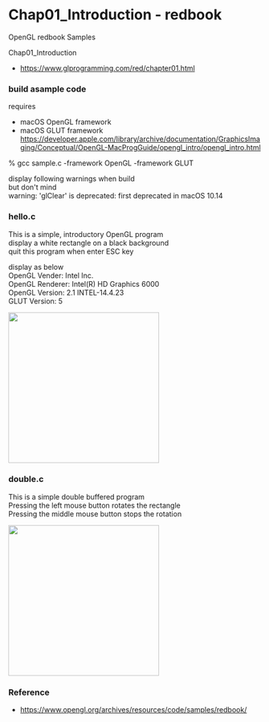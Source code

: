 Chap01_Introduction - redbook
===============

OpenGL redbook Samples <br/>

Chap01_Introduction <br/>
- https://www.glprogramming.com/red/chapter01.html

### build asample code 
requires  <br/>
- macOS  OpenGL framework <br/>
- macOS  GLUT framework <br/>
https://developer.apple.com/library/archive/documentation/GraphicsImaging/Conceptual/OpenGL-MacProgGuide/opengl_intro/opengl_intro.html <br/>

% gcc sample.c  -framework OpenGL  -framework GLUT <br/>

display following warnings when build <br/>
but don't mind <br/>
warning: 'glClear' is deprecated: first deprecated in macOS 10.14 <br/>

### hello.c <br/>
This is a simple, introductory OpenGL program <br/>
display a white rectangle on a black background <br/>
quit this program when enter ESC key <br/>

display as below <br/>
OpenGL Vender: Intel Inc. <br/>
OpenGL Renderer: Intel(R) HD Graphics 6000  <br/>
OpenGL Version: 2.1 INTEL-14.4.23  <br/>
GLUT Version: 5  <br/>

<image src="https://raw.githubusercontent.com/ohwada/MAC_OpenGL_redbook/master/Chap01_Introduction/result/screebshot_hello.png" width="300" /><br/>


### double.c <br/>
This is a simple double buffered program <br/>
Pressing the left mouse button rotates the rectangle <br/>
Pressing the middle mouse button stops the rotation  <br/>

<image src="https://raw.githubusercontent.com/ohwada/MAC_OpenGL_redbook/master/Chap01_Introduction/result/screenshot_double.png" width="300" /><br/>

### Reference <br/>
- https://www.opengl.org/archives/resources/code/samples/redbook/

